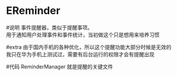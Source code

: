 # EReminder
#说明
事件提醒器，类似于提醒事项。</br>
用于通知用户处理事件和事件统计，当初做这个只是想用来培养习惯</br>

#extra
由于国内手机的各种优化，所以这个提醒功能大部分时候是无效的</br>
我只在华为手机上测试过，需要有后台运行的权限才会有提醒出现</br>

#代码
ReminderManager 就是提醒的关键文件